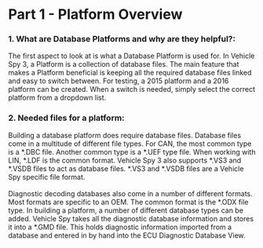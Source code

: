 # Part 1 - Platform Overview

### 1. What are Database Platforms and why are they helpful?:

The first aspect to look at is what a Database Platform is used for. In Vehicle Spy 3, a Platform is a collection of database files. The main feature that makes a Platform beneficial is keeping all the required database files linked and easy to switch between. For testing, a 2015 platform and a 2016 platform can be created. When a switch is needed, simply select the correct platform from a dropdown list.

### 2. Needed files for a platform:

Building a database platform does require database files. Database files come in a multitude of different file types. For CAN, the most common type is a \*.DBC file. Another common type is a \*.UEF type file. When working with LIN, \*.LDF is the common format. Vehicle Spy 3 also supports \*.VS3 and \*.VSDB files to act as database files. \*.VS3 and \*.VSDB files are a Vehicle Spy specific file format.\
\
Diagnostic decoding databases also come in a number of different formats. Most formats are specific to an OEM. The common format is the \*.ODX file type. In building a platform, a number of different database types can be added. Vehicle Spy takes all the diagnostic database information and stores it into a \*.GMD file. This holds diagnostic information imported from a database and entered in by hand into the ECU Diagnostic Database View.
